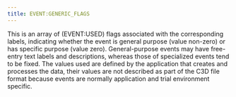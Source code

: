 ```yaml
---
title: EVENT:GENERIC_FLAGS
---
```


This is an array of (EVENT:USED) flags associated with the corresponding labels, indicating whether the event is general purpose (value non-zero) or has specific purpose (value zero).  General-purpose events may have free-entry text labels and descriptions, whereas those of specialized events tend to be fixed.  The values used are defined by the application that creates and processes the data, their values are not described as part of the C3D file format because events are normally application and trial environment specific.
